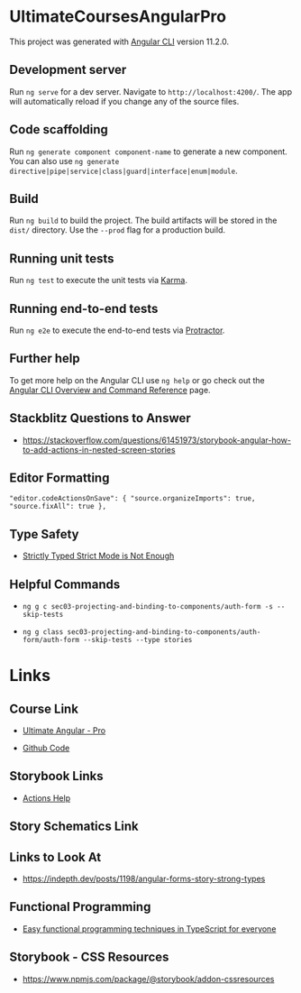 # UltimateCoursesAngularPro

This project was generated with [Angular CLI](https://github.com/angular/angular-cli) version 11.2.0.

## Development server

Run `ng serve` for a dev server. Navigate to `http://localhost:4200/`. The app will automatically reload if you change any of the source files.

## Code scaffolding

Run `ng generate component component-name` to generate a new component. You can also use `ng generate directive|pipe|service|class|guard|interface|enum|module`.

## Build

Run `ng build` to build the project. The build artifacts will be stored in the `dist/` directory. Use the `--prod` flag for a production build.

## Running unit tests

Run `ng test` to execute the unit tests via [Karma](https://karma-runner.github.io).

## Running end-to-end tests

Run `ng e2e` to execute the end-to-end tests via [Protractor](http://www.protractortest.org/).

## Further help

To get more help on the Angular CLI use `ng help` or go check out the [Angular CLI Overview and Command Reference](https://angular.io/cli) page.

## Stackblitz Questions to Answer

- https://stackoverflow.com/questions/61451973/storybook-angular-how-to-add-actions-in-nested-screen-stories

## Editor Formatting

`"editor.codeActionsOnSave": { "source.organizeImports": true, "source.fixAll": true },`

## Type Safety

- [Strictly Typed Strict Mode is Not Enough](https://medium.com/@cyrilletuzi/typescript-strictly-typed-strict-mode-is-not-enough-40df698e2deb)

## Helpful Commands

- `ng g c sec03-projecting-and-binding-to-components/auth-form -s --skip-tests`

- `ng g class sec03-projecting-and-binding-to-components/auth-form/auth-form --skip-tests --type stories`

# Links

## Course Link

- [Ultimate Angular - Pro](https://app.ultimatecourses.com/course/angular-pro/using-ng-content-with-projection-slots)

- [Github Code](https://github.com/ultimatecourses/angular-pro-src/blob/master)

## Storybook Links

- [Actions Help](https://storybook.js.org/docs/angular/essentials/actions)

## Story Schematics Link

<!-- - [ngx-schematics-for-storybook](https://github.com/kimamula/ngx-schematics-for-storybook)

- `npm i ngx-schematics-for-storybook @storybook/cli --save-dev`
- `ng generate ngx-schematics-for-storybook:component foo` -->

<!-- ./node_modules/@angular-devkit/schematics/collection-schema.json -->

## Links to Look At

- https://indepth.dev/posts/1198/angular-forms-story-strong-types

## Functional Programming

- [Easy functional programming techniques in TypeScript for everyone](https://deepu.tech/functional-programming-in-typescript/)

## Storybook - CSS Resources

- https://www.npmjs.com/package/@storybook/addon-cssresources
